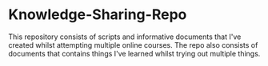 # Knowledge-Sharing-Repo
This repository consists of scripts and informative documents that I've created whilst attempting multiple online courses. The repo also consists of documents that contains things I've learned whilst trying out multiple things.
